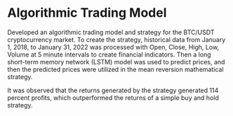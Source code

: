 # Algorithmic Trading Model

Developed an algorithmic trading model and strategy for the BTC/USDT cryptocurrency market. To create the strategy, historical data from January 1, 2018, to January 31, 2022 was processed with Open, Close, High, Low, Volume at 5 minute intervals to create financial indicators. Then a long short-term memory network (LSTM) model was used to predict prices, and then the predicted prices were utilized in the mean reversion mathematical strategy. 

It was observed that the returns generated by the strategy generated 114 percent profits, which outperformed the returns of a simple buy and hold strategy.  

